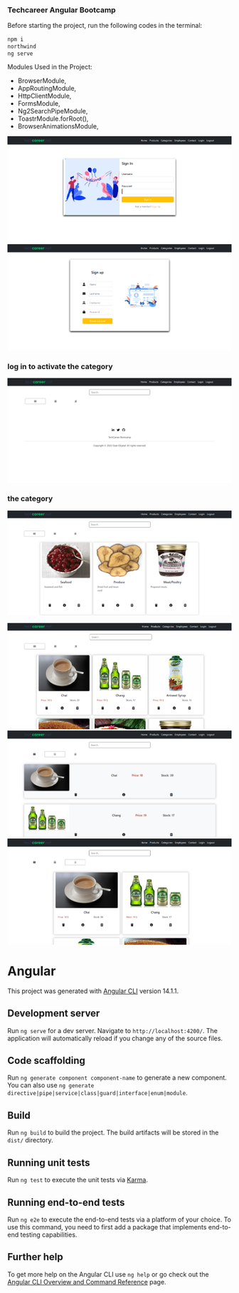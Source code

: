 ### Techcareer Angular Bootcamp

Before starting the project, run the following codes in the terminal:
```
npm i
northwind
ng serve
```

Modules Used in the Project:
- BrowserModule,
- AppRoutingModule,
- HttpClientModule,
- FormsModule,
- Ng2SearchPipeModule,
- ToastrModule.forRoot(),
- BrowserAnimationsModule,

![](src/assets/img/login.png)
![](src/assets/img/register.png)

### log in to activate the category
![](src/assets/img/categoryNoLogged.png)
### the category
![](src/assets/img/category.png)

![](src/assets/img/loggedin.png)
![](src/assets/img/registerview2.png)
![](src/assets/img/registerview3.png)

# Angular

This project was generated with [Angular CLI](https://github.com/angular/angular-cli) version 14.1.1.

## Development server

Run `ng serve` for a dev server. Navigate to `http://localhost:4200/`. The application will automatically reload if you change any of the source files.

## Code scaffolding

Run `ng generate component component-name` to generate a new component. You can also use `ng generate directive|pipe|service|class|guard|interface|enum|module`.

## Build

Run `ng build` to build the project. The build artifacts will be stored in the `dist/` directory.

## Running unit tests

Run `ng test` to execute the unit tests via [Karma](https://karma-runner.github.io).

## Running end-to-end tests

Run `ng e2e` to execute the end-to-end tests via a platform of your choice. To use this command, you need to first add a package that implements end-to-end testing capabilities.

## Further help

To get more help on the Angular CLI use `ng help` or go check out the [Angular CLI Overview and Command Reference](https://angular.io/cli) page.
